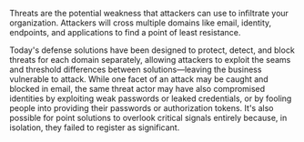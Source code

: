 Threats are the potential weakness that attackers can use to infiltrate your organization. Attackers will cross multiple domains like email, identity, endpoints, and applications to find a point of least resistance.

Today's defense solutions have been designed to protect, detect, and block threats for each domain separately, allowing attackers to exploit the seams and threshold differences between solutions—leaving the business vulnerable to attack. While one facet of an attack may be caught and blocked in email, the same threat actor may have also compromised identities by exploiting weak passwords or leaked credentials, or by fooling people into providing their passwords or authorization tokens. It's also possible for point solutions to overlook critical signals entirely because, in isolation, they failed to register as significant.
